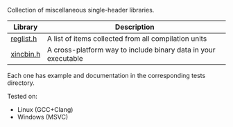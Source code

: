 Collection of miscellaneous single-header libraries.

|Library|Description|
|-------|-----------|
|[reglist.h](./tests/reglist/README.md)|A list of items collected from all compilation units|
|[xincbin.h](./tests/xincbin/README.md)|A cross-platform way to include binary data in your executable|

Each one has example and documentation in the corresponding tests directory.

Tested on:

* Linux (GCC+Clang)
* Windows (MSVC)
